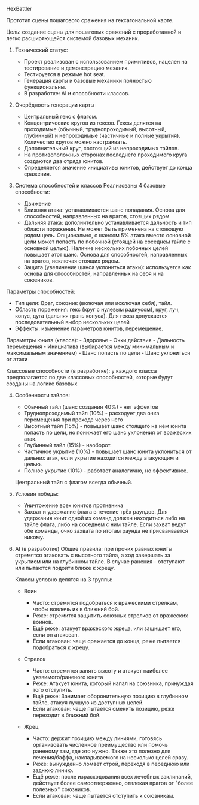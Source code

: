 HexBattler

Прототип сцены пошагового сражения на гексагональной карте.

Цель: создание сцены для пошаговых сражений с проработанной и легко расширяющейся системой базовых механик.

1. Технический статус:
   - Проект реализован с использованием примитивов, нацелен на тестирование и демонстрацию механик.
   - Тестируется в режиме hot seat.
   - Генерация карты и базовые механики полностью функциональны.
   - В разработке: AI и способности классов. 

2. Очерёдность генерации карты
   - Центральный гекс с флагом.
   - Концентрические кругов из гексов. Гексы делятся на проходимые (обычный, труднопроходимый, высотный, глубинный) и непроходимые (частичные и полные укрытия). Количество кругов можно настраивать.
   - Дополнительный круг, состоящий из непроходимых тайлов.
   - На противоположных сторонах последнего проходимого круга создаются два отряда юнитов.
   - Определяется значение инициативы юнитов, действует до конца сражения.

3. Система способностей и классов Реализованы 4 базовые способности:
   - Движение
   - Ближняя атака: устанавливается шанс попадания. Основа для способностей, направленных на врагов, стоящих рядом.
   - Дальняя атака: дополнительно устанавливается дальность и тип области поражения. Не может быть применена на стояющую рядом цель. Опционально, с шансом 5% атака вместо основной цели может попасть по побочной (стоящей на соседнем тайле с основной целью). Наличие нескольких побочных целей повышает этот шанс. Основа для способностей, направленных на врагов, исключая стоящих рядом.
   - Защита (увеличение шанса уклониться атаки): используется как основа для способностей, направленных на себя и на союзников.

  Параметры способностей:
  - Тип цели: Враг, союзник (включая или исключая себя), тайл.
  - Область поражения: гекс (круг с нулевым радиусом), круг, луч, конус, дуга (дальняя грань конуса). Для гекса допускается последовательный выбор нескольких целей
  - Эффекты: изменение параметров юнитов, перемещение.

  Параметры юнита (класса):
    - Здоровье
    - Очки действия
    - Дальность перемещения
    - Инициатива (выбирается между минимальным и максимальным значением)
    - Шанс попасть по цели
    - Шанс уклониться от атаки

  Классовые способности (в разработке): у каждого класса предполагается по две классовых способностей, которые будут созданы на логике базовых

4. Особенности тайлов:
   - Обычный тайл (шанс создания 40%) - нет эффектов
   - Труднопроходимый тайл (10%) - расходует два очка перемещения при проходе через него
   - Высотный тайл (15%) - повышает шанс стоящего на нём юнита попасть по цели, но понижает его шанс уклонения от вражеских атак.
   - Глубинный тайл (15%) - наоборот.
   - Частичное укрытие (10%) - повышает шанс юнита уклониться от дальних атак, если укрытие находится между атакующим и целью.
   - Полное укрытие (10%) - работает аналогично, но эффективнее. 

   Центральный тайл с флагом всегда обычный.

5. Условия победы:
   - Уничтожение всех юнитов противника
   - Захват и удержание флага в течение трёх раундов. Для удержания юнит одной из команд должен находиться либо на тайле флага, либо на соседнем с ним тайле. Если захват ведут обе команды, очко захвата по итогам раунда не присваивается никому.

6. AI (в разработке)
   Общие правила: при прочих равных юниты стремятся атаковать с высотного тайла, а ход завершать за укрытием или на глубинном тайле. В случае ранения - отступают или пытаются подойти ближе к жрецу.

   Классы условно делятся на 3 группы:
   - Воин
       - Часто: стремится подобраться к вражескими стрелкам, чтобы вовлечь их в ближний бой.
       - Реже: стремится защитить союзных стрелков от вражеских воинов.
       - Ещё реже: атакует вражеского жреца, или защищает его, если он атакован.
       - Если атакован: чаще сражается до конца, реже пытается подобраться к жрецу.

   - Стрелок
       - Часто: стремится занять высоту и атакует наиболее уязвимого/раненого юнита
       - Реже: Атакует юнита, который напал на союзника, принуждая того отступить.
       - Ещё реже: Занимает оборонительную позицию в глубинном тайле, атакуя лучшую из доступных целей.
       - Если атакован: чаще пытается сменить позицию, реже переходит в ближний бой.

   - Жрец
      - Часто: держит позицию между линиями, готовясь организовать численное преимущество или помочь раненому там, где это нужно. Также это полезно для лечения/баффа, накладываемого на несколько целей сразу.
      - Реже: вынужденно ломает строй, переходя в переднюю или заднюю линию.
      - Ещё реже: после израсходования всех лечебных заклинаний, действует более самоотверженно, отвлекая врагов от "более полезных" союзников.
      - Если атакован: чаще пытается отступить к союзникам.
    
